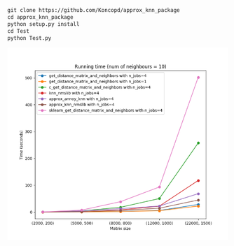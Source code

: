 ```
git clone https://github.com/Koncopd/approx_knn_package
cd approx_knn_package
python setup.py install
cd Test
python Test.py
```
![Time](Test/time.png)
